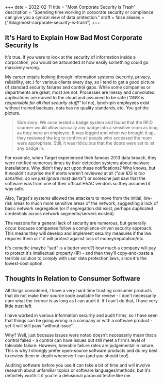 +++
date = 2022-02-11
title = "Most Corporate Security is Trash"
description = "Spending time working in corporate security or compliance can give you a cynical view of data protection."
draft = false
aliases = ["/blog/most-corporate-security-is-trash"]
+++

## It's Hard to Explain How Bad Most Corporate Security Is

It's true. If you were to look at the security of information inside a
corporation, you would be astounded at how easily something could go massively
wrong.

My career entails looking through information systems (security, privacy,
reliability, etc.) for various clients every day, so I tend to get a good
picture of standard security failures and control gaps. While some companies or
departments are great, most are not. Processes are messy and convoluted,
applications are moved to the cloud and assumed to be safe (_"AWS is responsible
for all that security stuff!"_ lol no), lynch-pin employees exist without
trained backups, data has no quality standards, etc. You get the picture.

> Side story: We once tested a badge system and found that the RFID scanner
> would allow basically any badge into a sensitive room as long as they were an
> employee. It was logged and when we brought it up, they reviewed the log to
> confirm all people who accessed the room were appropriate. Still, it was
> ridiculous that the doors were set to let any badge in.

For example, when Target experienced their famous 2013 data breach, they were
notified numerous times by their detection systems about malware installations.
Why didn't they act upon these notifications? Who knows, but it wouldn't
surprise me if alerts weren't reviewed at all (_"our IDS is too sensitive, so we
just ignore most alerts"_) or someone just saw that the software was from one of
their official HVAC vendors so they assumed it was safe.

Also, Target's systems allowed the attackers to move from the initial, low-risk
areas to much more sensitive areas of the network, suggesting a lack of basic
network segregation (or if segregation did exist, perhaps duplicated credentials
across network segments/servers existed).

The reasons for a general lack of security are numerous, but generally occur
because companies follow a compliance-driven security approach. This means they
will develop and implement security measures if the law requires them or if it
will protect against loss of money/reputation/etc.

It's comedic (maybe "sad" is a better word?) how much a company will pay to
protect it's intellectual property (IP) - and then they'll copy-and-paste a
terrible solution to comply with user data protection laws, since it's the
lowest-cost option.

## Thoughts In Relation to Consumer Software

All things considered, I have a very hard time trusting consumer products that
do not make their source code available for review - I don't necessarily care
what the license is as long as I can audit it. If I can't do that, I have very
little trust left.

I have worked in various information security and audit firms, so I have seen
that things can be going wrong in a company or with a software product - yet it
will still pass "without issue".

Why? Well, just because issues were noted doesn't necessarily mean that a
control failed - a control can have issues but still meet a firm's level of
tolerable failure. However, tolerable failure rates are judgemental in nature.
This is why I strongly prefer open-source software products and do my best to
review them in-depth whenever I can (and you should too!).

Auditing software before you use it can take a bit of time and will involve
research about unfamiliar topics or software languages/methods, but it's
definitely worth it if you're a delusional paranoid techie like me.
